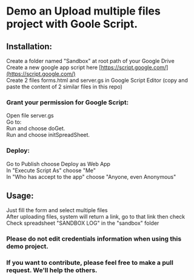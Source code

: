 # Demo an Upload multiple files project with Goole Script.
## Installation:
Create a folder named "Sandbox" at root path of your Google Drive  
Create a new google app script here [https://script.google.com/](https://script.google.com/)  
Create 2 files forms.html and server.gs in Google Script Editor (copy and paste the content of 2 similar files in this repo)  
### Grant your permission for Google Script:
Open file server.gs  
Go to:  
Run and choose doGet.  
Run and choose initSpreadSheet.  
### Deploy:
Go to Publish choose Deploy as Web App   
In "Execute Script As" choose "Me"  
In "Who has accept to the app" choose "Anyone, even Anonymous"  
## Usage:
Just fill the form and select multiple files  
After uploading files, system will return a link, go to that link then check  
Check spreadsheet "SANDBOX LOG" in the "sandbox" folder  
### Please do not edit credentials information when using this demo project.
### If you want to contribute, please feel free to make a pull request. We'll help the others.
